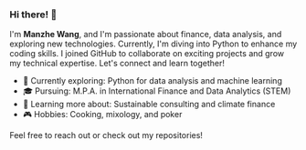 ### Hi there! 👋

I'm **Manzhe Wang**, and I'm passionate about finance, data analysis, and exploring new technologies. Currently, I'm diving into Python to enhance my coding skills. I joined GitHub to collaborate on exciting projects and grow my technical expertise. Let's connect and learn together!

- 🔭 Currently exploring: Python for data analysis and machine learning
- 🎓 Pursuing: M.P.A. in International Finance and Data Analytics (STEM)
- 🌱 Learning more about: Sustainable consulting and climate finance
- 🎮 Hobbies: Cooking, mixology, and poker

Feel free to reach out or check out my repositories!
